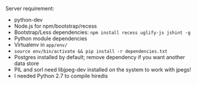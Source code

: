 Server requirement:

* python-dev
* Node.js for npm/bootstrap/recess
* Bootstrap/Less dependencies: `npm install recess uglify-js jshint -g`
* Python module dependencies
 * Virtualenv in `app/env/`
 * `source env/bin/activate && pip install -r dependencies.txt`
 * Postgres installed by default; remove dependency if you want another data store
 * PIL and sorl need libjpeg-dev installed on the system to work with jpegs!
 * I needed Python 2.7 to compile hiredis

